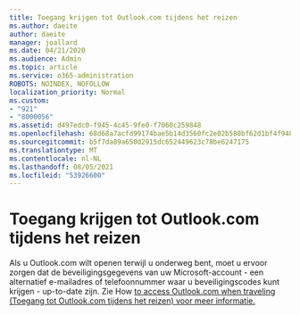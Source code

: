 ```yaml
---
title: Toegang krijgen tot Outlook.com tijdens het reizen
ms.author: daeite
author: daeite
manager: joallard
ms.date: 04/21/2020
ms.audience: Admin
ms.topic: article
ms.service: o365-administration
ROBOTS: NOINDEX, NOFOLLOW
localization_priority: Normal
ms.custom:
- "921"
- "8000056"
ms.assetid: d497edc0-f945-4c45-9fe0-f7060c259848
ms.openlocfilehash: 68d68a7acfd99174bae5b14d3560fc2e02b580bf62d1bf4f948543708c901a8e
ms.sourcegitcommit: b5f7da89a650d2915dc652449623c78be6247175
ms.translationtype: MT
ms.contentlocale: nl-NL
ms.lasthandoff: 08/05/2021
ms.locfileid: "53926600"
---
```

# <a name="how-to-access-outlookcom-while-traveling"></a>Toegang krijgen tot Outlook.com tijdens het reizen

Als u Outlook.com wilt openen terwijl u onderweg bent, moet u ervoor zorgen dat de beveiligingsgegevens van uw Microsoft-account - een alternatief e-mailadres of telefoonnummer waar u beveiligingscodes kunt krijgen - up-to-date zijn. Zie How [to access Outlook.com when traveling (Toegang tot Outlook.com tijdens het reizen) voor meer informatie.](https://support.office.com/article/c44f16da-7156-4890-853c-286aafeda87e?wt.mc_id=Office_Outlook_com_Alchemy)
